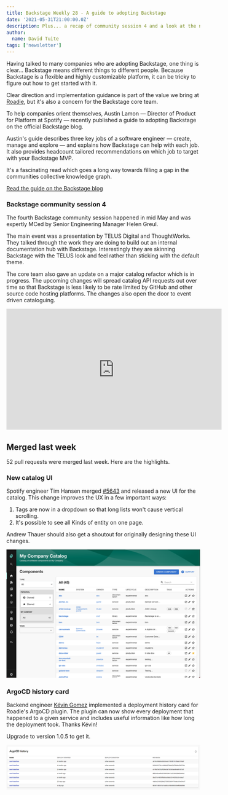 ```yaml
---
title: Backstage Weekly 28 - A guide to adopting Backstage
date: '2021-05-31T21:00:00.0Z'
description: Plus... a recap of community session 4 and a look at the new Backstage catalog UI.
author:
  name: David Tuite
tags: ['newsletter']
---
```


Having talked to many companies who are adopting Backstage, one thing is clear... Backstage means different things to different people. Because Backstage is a flexible and highly customizable platform, it can be tricky to figure out how to get started with it.

Clear direction and implementation guidance is part of the value we bring at [Roadie](https://roadie.io), but it's also a concern for the Backstage core team.

To help companies orient themselves, Austin Lamon — Director of Product for Platform at Spotify — recently published a guide to adopting Backstage on the official Backstage blog.

Austin's guide describes three key jobs of a software engineer — create, manage and explore — and explains how Backstage can help with each job. It also provides headcount tailored recommendations on which job to target with your Backstage MVP.

It's a fascinating read which goes a long way towards filling a gap in the communities collective knowledge graph.

[Read the guide on the Backstage blog](https://backstage.io/blog/2021/05/20/adopting-backstage)

### Backstage community session 4

The fourth Backstage community session happened in mid May and was expertly MCed by Senior Engineering Manager Helen Greul.

The main event was a presentation by TELUS Digital and ThoughtWorks. They talked through the work they are doing to build out an internal documentation hub with Backstage. Interestingly they are skinning Backstage with the TELUS look and feel rather than sticking with the default theme.

The core team also gave an update on a major catalog refactor which is in progress. The upcoming changes will spread catalog API requests out over time so that Backstage is less likely to be rate limited by GitHub and other source code hosting platforms. The changes also open the door to event driven cataloguing.

<iframe width="560" height="315" src="https://www.youtube.com/embed/UZTVjv-AvZA" title="YouTube video player" frameborder="0" allow="accelerometer; autoplay; clipboard-write; encrypted-media; gyroscope; picture-in-picture" allowfullscreen></iframe>

## Merged last week

52 pull requests were merged last week. Here are the highlights.

### New catalog UI

Spotify engineer Tim Hansen merged [#5643](https://github.com/backstage/backstage/pull/5643) and released a new UI for the catalog. This change improves the UX in a few important ways:

1. Tags are now in a dropdown so that long lists won't cause vertical scrolling.
2. It's possible to see all Kinds of entity on one page.

Andrew Thauer should also get a shoutout for originally designing these UI changes.

![The backstage catalog with all filters in the left sidebar](./new-catalog.png)

### ArgoCD history card

Backend engineer [Kévin Gomez](https://github.com/K-Phoen) implemented a deployment history card for Roadie's ArgoCD plugin. The plugin can now show every deployment that happened to a given service and includes useful information like how long the deployment took. Thanks Kévin! 

Upgrade to version 1.0.5 to get it.

![A list of deployments pulled from ArgoCD](./argo-cd-history.png)
